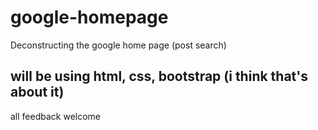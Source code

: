 # google-homepage
Deconstructing the google home page (post search)

<h2> will be using <strong> html, css, bootstrap (i think that's about it) </strong> </h2>

<p> all feedback welcome </p>
